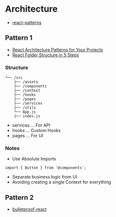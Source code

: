 # Architecture
- [react-patterns](https://github.com/topics/react-patterns)

## Pattern 1 
- [React Architecture Patterns for Your Projects](https://blog.openreplay.com/react-architecture-patterns-for-your-projects)
- [React Folder Structure in 5 Steps](https://www.robinwieruch.de/react-folder-structure/)

### Structure
```
└── /src
    ├── /assets
    ├── /components
    ├── /context
    ├── /hooks
    ├── /pages
    ├── /services
    ├── /utils
    └── App.js
    ├── index.js
```
- services ... For API
- hooks ... Custom Hooks
- pages ... For UI

### Notes
- Use Absolute Imports
```
import { Button } from '@components';
```
- Separate business logic from UI
- Avoiding creating a single Context for everything

## Pattern 2
- [bulletproof-react](https://github.com/alan2207/bulletproof-react)